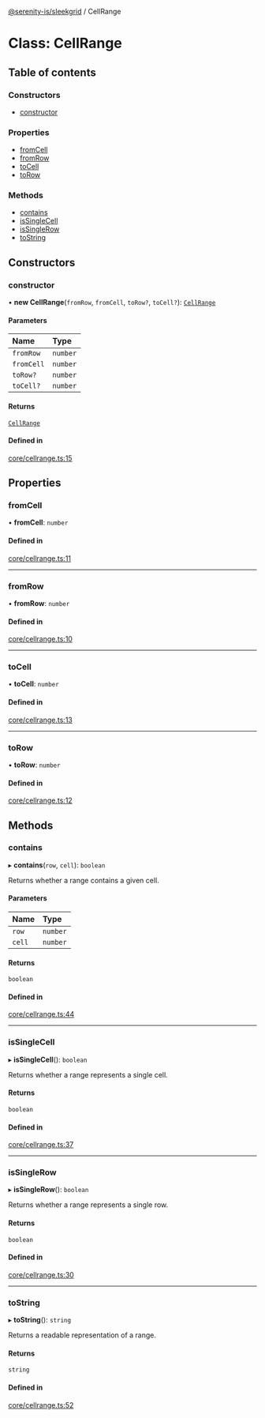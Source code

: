 [@serenity-is/sleekgrid](../README.md) / CellRange

# Class: CellRange

## Table of contents

### Constructors

- [constructor](CellRange.md#constructor)

### Properties

- [fromCell](CellRange.md#fromcell)
- [fromRow](CellRange.md#fromrow)
- [toCell](CellRange.md#tocell)
- [toRow](CellRange.md#torow)

### Methods

- [contains](CellRange.md#contains)
- [isSingleCell](CellRange.md#issinglecell)
- [isSingleRow](CellRange.md#issinglerow)
- [toString](CellRange.md#tostring)

## Constructors

### constructor

• **new CellRange**(`fromRow`, `fromCell`, `toRow?`, `toCell?`): [`CellRange`](CellRange.md)

#### Parameters

| Name | Type |
| :------ | :------ |
| `fromRow` | `number` |
| `fromCell` | `number` |
| `toRow?` | `number` |
| `toCell?` | `number` |

#### Returns

[`CellRange`](CellRange.md)

#### Defined in

[core/cellrange.ts:15](https://github.com/serenity-is/sleekgrid/blob/master/src/core/cellrange.ts#L15)

## Properties

### fromCell

• **fromCell**: `number`

#### Defined in

[core/cellrange.ts:11](https://github.com/serenity-is/sleekgrid/blob/master/src/core/cellrange.ts#L11)

___

### fromRow

• **fromRow**: `number`

#### Defined in

[core/cellrange.ts:10](https://github.com/serenity-is/sleekgrid/blob/master/src/core/cellrange.ts#L10)

___

### toCell

• **toCell**: `number`

#### Defined in

[core/cellrange.ts:13](https://github.com/serenity-is/sleekgrid/blob/master/src/core/cellrange.ts#L13)

___

### toRow

• **toRow**: `number`

#### Defined in

[core/cellrange.ts:12](https://github.com/serenity-is/sleekgrid/blob/master/src/core/cellrange.ts#L12)

## Methods

### contains

▸ **contains**(`row`, `cell`): `boolean`

Returns whether a range contains a given cell.

#### Parameters

| Name | Type |
| :------ | :------ |
| `row` | `number` |
| `cell` | `number` |

#### Returns

`boolean`

#### Defined in

[core/cellrange.ts:44](https://github.com/serenity-is/sleekgrid/blob/master/src/core/cellrange.ts#L44)

___

### isSingleCell

▸ **isSingleCell**(): `boolean`

Returns whether a range represents a single cell.

#### Returns

`boolean`

#### Defined in

[core/cellrange.ts:37](https://github.com/serenity-is/sleekgrid/blob/master/src/core/cellrange.ts#L37)

___

### isSingleRow

▸ **isSingleRow**(): `boolean`

Returns whether a range represents a single row.

#### Returns

`boolean`

#### Defined in

[core/cellrange.ts:30](https://github.com/serenity-is/sleekgrid/blob/master/src/core/cellrange.ts#L30)

___

### toString

▸ **toString**(): `string`

Returns a readable representation of a range.

#### Returns

`string`

#### Defined in

[core/cellrange.ts:52](https://github.com/serenity-is/sleekgrid/blob/master/src/core/cellrange.ts#L52)
